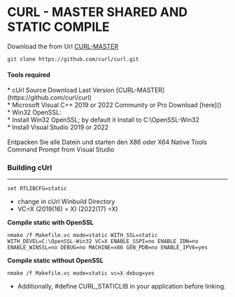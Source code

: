 
<h1> CURL - MASTER SHARED AND STATIC COMPILE</h1>

Download the from Url [CURL-MASTER](https://github.com/curl/curl)

```
git clone https://github.com/curl/curl.git
```

<h4>Tools required</h4>
* cUrl Source Download Last Version [CURL-MASTER](https://github.com/curl/curl)<br>
* Microsoft Visual C++ 2019 or 2022 Community or Pro Download [here]()<br>
* Win32 OpenSSL:<br> 
* Install Win32 OpenSSL; by default it Install to C:\OpenSSL-Win32<br>
* Install Visual Studio 2019 or 2022<br> 
<br>
Entpacken Sie alle Datein und starten den X86 oder X64 Native Tools Command Prompt from Visual Studio

<h3>Building cUrl</h3>
<hr>

```
set RTLIBCFG=static
```

* change in cUrl Winbuild Directory<br>
* VC=X (2019(16) = X) (2022(17) =X)

<b> Compile static with OpenSSL </b>


```
nmake /f Makefile.vc mode=static WITH_SSL=static WITH_DEVEL=C:\OpenSSL-Win32 VC=X ENABLE_SSPI=no ENABLE_IDN=no ENABLE_WINSSL=no DEBUG=no MACHINE=x86 GEN_PDB=no ENABLE_IPV6=yes
```


<b>Compile static without OpenSSL</b>
```
nmake /f Makefile.vc mode=static vc=X debug=yes
```


* Additionally, #define CURL_STATICLIB in your application before linking.

